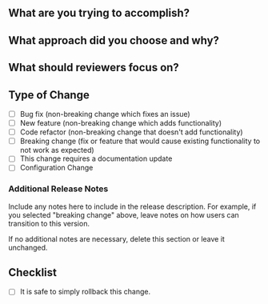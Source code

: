 ## What are you trying to accomplish?


## What approach did you choose and why?


## What should reviewers focus on?



## Type of Change

- [ ] Bug fix (non-breaking change which fixes an issue)
- [ ] New feature (non-breaking change which adds functionality)
- [ ] Code refactor (non-breaking change that doesn't add functionality)
- [ ] Breaking change (fix or feature that would cause existing functionality to not work as expected)
- [ ] This change requires a documentation update
- [ ] Configuration Change

### Additional Release Notes

Include any notes here to include in the release description. For example, if you selected "breaking change" above, leave notes on how users can transition to this version.

If no additional notes are necessary, delete this section or leave it unchanged.

## Checklist

- [ ] It is safe to simply rollback this change.
